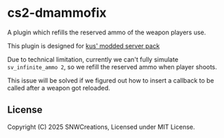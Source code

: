 ﻿# cs2-dmammofix

A plugin which refills the reserved ammo of the weapon players use.

This plugin is designed for [kus' modded server pack](https://github.com/kus/cs2-modded-server)

Due to technical limitation, currently we can't fully simulate `sv_infinite_ammo 2`,
 so we refill the reserved ammo when player shoots.

This issue will be solved if we figured out how to insert a callback to be called
 after a weapon got reloaded.

## License

Copyright (C) 2025 SNWCreations, Licensed under MIT License.
